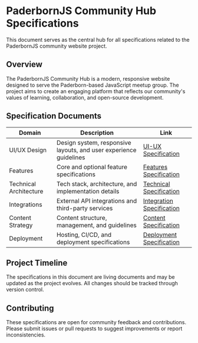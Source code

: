 # PaderbornJS Community Hub Specifications

This document serves as the central hub for all specifications related to the PaderbornJS community website project.

## Overview

The PaderbornJS Community Hub is a modern, responsive website designed to serve the Paderborn-based JavaScript meetup group. The project aims to create an engaging platform that reflects our community's values of learning, collaboration, and open-source development.

## Specification Documents

| Domain | Description | Link |
|--------|-------------|------|
| UI/UX Design | Design system, responsive layouts, and user experience guidelines | [UI-UX Specification](specs/UI-UX.md) |
| Features | Core and optional feature specifications | [Features Specification](specs/Features.md) |
| Technical Architecture | Tech stack, architecture, and implementation details | [Technical Specification](specs/Technical.md) |
| Integrations | External API integrations and third-party services | [Integration Specification](specs/Integration.md) |
| Content Strategy | Content structure, management, and guidelines | [Content Specification](specs/Content.md) |
| Deployment | Hosting, CI/CD, and deployment specifications | [Deployment Specification](specs/Deployment.md) |

## Project Timeline

The specifications in this document are living documents and may be updated as the project evolves. All changes should be tracked through version control.

## Contributing

These specifications are open for community feedback and contributions. Please submit issues or pull requests to suggest improvements or report inconsistencies. 